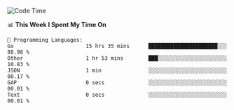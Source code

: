 <!--START_SECTION:waka-->
![Code Time](http://img.shields.io/badge/Code%20Time-621%20hrs%2047%20mins-blue)

📊 **This Week I Spent My Time On** 

```text
💬 Programming Languages: 
Go                       15 hrs 35 mins      ██████████████████████░░░   88.98 % 
Other                    1 hr 53 mins        ███░░░░░░░░░░░░░░░░░░░░░░   10.83 % 
JSON                     1 min               ░░░░░░░░░░░░░░░░░░░░░░░░░   00.17 % 
GAP                      0 secs              ░░░░░░░░░░░░░░░░░░░░░░░░░   00.01 % 
Text                     0 secs              ░░░░░░░░░░░░░░░░░░░░░░░░░   00.01 % 
```


<!--END_SECTION:waka-->